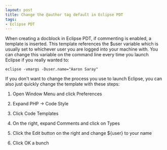 ```yaml
---
layout: post
title: Change the @author tag default in Eclipse PDT
tags:
- Eclipse PDT
---
```


When creating a docblock in Eclipse PDT, if commenting is enabled, a template is inserted.  This template references the $user variable which is usually set to whichever user you are logged into your machine with.  You can change this variable on the command line every time you launch Eclipse if you really wanted to:
    
    eclipse -vmargs -Duser.name="Aaron Saray"

If you don't want to change the process you use to launch Eclipse, you can also just quickly change the template with these steps:

  1. Open Window Menu and click Preferences

  2. Expand PHP -> Code Style

  3. Click Code Templates

  4. On the right, expand Comments and click on Types

  5. Click the Edit button on the right and change ${user} to your name

  6. Click OK a bunch
  